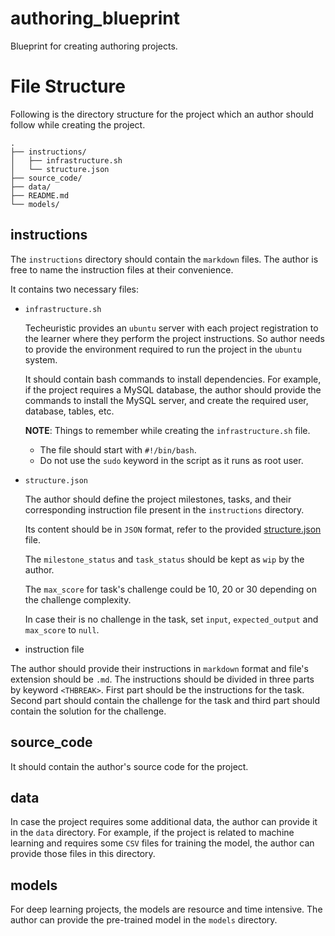 # authoring_blueprint
Blueprint for creating authoring projects.

# File Structure

Following is the directory structure for the project which an author should follow while creating the project.

```
.
├── instructions/
│   ├── infrastructure.sh
│   └── structure.json
├── source_code/
├── data/
├── README.md
└── models/
```
 
## instructions

The `instructions` directory should contain the `markdown` files. The author is free to name the instruction files at their convenience.

It contains two necessary files:
- `infrastructure.sh`

    Techeuristic provides an `ubuntu` server with each project registration to the learner where they perform the project instructions. So author needs to provide the environment required to run the project in the `ubuntu` system. 

    It should contain bash commands to install dependencies. For example, if the project requires a MySQL database, the author should provide the commands to install the MySQL server, and create the required user, database, tables, etc.

    **NOTE**: Things to remember while creating the `infrastructure.sh` file.
    - The file should start with `#!/bin/bash`.
    - Do not use the `sudo` keyword in the script as it runs as root user.

- `structure.json`

    The author should define the project milestones, tasks, and their corresponding instruction file present in the `instructions` directory.

    Its content should be in `JSON` format, refer to the provided [structure.json](instructions/structure.json) file. 

    The `milestone_status` and `task_status` should be kept as `wip` by the author.

    The `max_score` for task's challenge could be 10, 20 or 30 depending on the challenge complexity. 

    In case their is no challenge in the task, set `input`, `expected_output` and `max_score` to `null`.

- instruction file

The author should provide their instructions in `markdown` format and file's extension should be `.md`. 
The instructions should be divided in three parts by keyword `<THBREAK>`. First part should be the instructions for the task. Second part should contain the challenge for the task and third part should contain the solution for the challenge.

## source_code

It should contain the author's source code for the project.

## data

In case the project requires some additional data, the author can provide it in the `data` directory. For example, if the project is related to machine learning and requires some `CSV` files for training the model, the author can provide those files in this directory.

## models

For deep learning projects, the models are resource and time intensive. The author can provide the pre-trained model in the `models` directory.